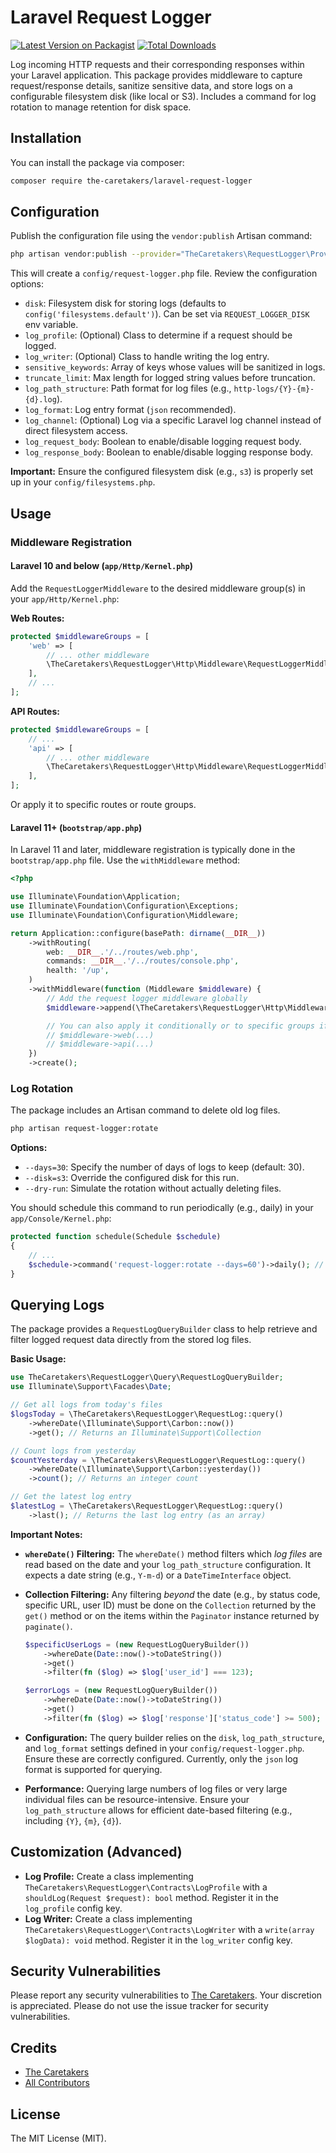 # Laravel Request Logger

[![Latest Version on Packagist](https://img.shields.io/packagist/v/the-caretakers/laravel-request-logger.svg?style=flat-square)](https://packagist.org/packages/the-caretakers/laravel-request-logger)
[![Total Downloads](https://img.shields.io/packagist/dt/the-caretakers/laravel-request-logger.svg?style=flat-square)](https://packagist.org/packages/the-caretakers/laravel-request-logger)

Log incoming HTTP requests and their corresponding responses within your Laravel application. This package provides middleware to capture request/response details, sanitize sensitive data, and store logs on a configurable filesystem disk (like local or S3). Includes a command for log rotation to manage retention for disk space.

## Installation

You can install the package via composer:

```bash
composer require the-caretakers/laravel-request-logger
```

## Configuration

Publish the configuration file using the `vendor:publish` Artisan command:

```bash
php artisan vendor:publish --provider="TheCaretakers\RequestLogger\Providers\RequestLoggerServiceProvider" --tag="request-logger-config"
```

This will create a `config/request-logger.php` file. Review the configuration options:

*   `disk`: Filesystem disk for storing logs (defaults to `config('filesystems.default')`). Can be set via `REQUEST_LOGGER_DISK` env variable.
*   `log_profile`: (Optional) Class to determine if a request should be logged.
*   `log_writer`: (Optional) Class to handle writing the log entry.
*   `sensitive_keywords`: Array of keys whose values will be sanitized in logs.
*   `truncate_limit`: Max length for logged string values before truncation.
*   `log_path_structure`: Path format for log files (e.g., `http-logs/{Y}-{m}-{d}.log`).
*   `log_format`: Log entry format (`json` recommended).
*   `log_channel`: (Optional) Log via a specific Laravel log channel instead of direct filesystem access.
*   `log_request_body`: Boolean to enable/disable logging request body.
*   `log_response_body`: Boolean to enable/disable logging response body.

**Important:** Ensure the configured filesystem disk (e.g., `s3`) is properly set up in your `config/filesystems.php`.

## Usage

### Middleware Registration

#### Laravel 10 and below (`app/Http/Kernel.php`)

Add the `RequestLoggerMiddleware` to the desired middleware group(s) in your `app/Http/Kernel.php`:

**Web Routes:**

```php
protected $middlewareGroups = [
    'web' => [
        // ... other middleware
        \TheCaretakers\RequestLogger\Http\Middleware\RequestLoggerMiddleware::class,
    ],
    // ...
];
```

**API Routes:**

```php
protected $middlewareGroups = [
    // ...
    'api' => [
        // ... other middleware
        \TheCaretakers\RequestLogger\Http\Middleware\RequestLoggerMiddleware::class,
    ],
];
```

Or apply it to specific routes or route groups.

#### Laravel 11+ (`bootstrap/app.php`)

In Laravel 11 and later, middleware registration is typically done in the `bootstrap/app.php` file. Use the `withMiddleware` method:

```php
<?php

use Illuminate\Foundation\Application;
use Illuminate\Foundation\Configuration\Exceptions;
use Illuminate\Foundation\Configuration\Middleware;

return Application::configure(basePath: dirname(__DIR__))
    ->withRouting(
        web: __DIR__.'/../routes/web.php',
        commands: __DIR__.'/../routes/console.php',
        health: '/up',
    )
    ->withMiddleware(function (Middleware $middleware) {
        // Add the request logger middleware globally
        $middleware->append(\TheCaretakers\RequestLogger\Http\Middleware\RequestLoggerMiddleware::class);

        // You can also apply it conditionally or to specific groups if needed
        // $middleware->web(...)
        // $middleware->api(...)
    })
    ->create();
```

### Log Rotation

The package includes an Artisan command to delete old log files.

```bash
php artisan request-logger:rotate
```

**Options:**

*   `--days=30`: Specify the number of days of logs to keep (default: 30).
*   `--disk=s3`: Override the configured disk for this run.
*   `--dry-run`: Simulate the rotation without actually deleting files.

You should schedule this command to run periodically (e.g., daily) in your `app/Console/Kernel.php`:

```php
protected function schedule(Schedule $schedule)
{
    // ...
    $schedule->command('request-logger:rotate --days=60')->daily(); // Keep 60 days of logs
}
```

## Querying Logs

The package provides a `RequestLogQueryBuilder` class to help retrieve and filter logged request data directly from the stored log files.

**Basic Usage:**

```php
use TheCaretakers\RequestLogger\Query\RequestLogQueryBuilder;
use Illuminate\Support\Facades\Date;

// Get all logs from today's files
$logsToday = \TheCaretakers\RequestLogger\RequestLog::query()
    ->whereDate(\Illuminate\Support\Carbon::now())
    ->get(); // Returns an Illuminate\Support\Collection

// Count logs from yesterday
$countYesterday = \TheCaretakers\RequestLogger\RequestLog::query()
    ->whereDate(\Illuminate\Support\Carbon::yesterday())
    ->count(); // Returns an integer count

// Get the latest log entry
$latestLog = \TheCaretakers\RequestLogger\RequestLog::query()
    ->last(); // Returns the last log entry (as an array)
```

**Important Notes:**

*   **`whereDate()` Filtering:** The `whereDate()` method filters which *log files* are read based on the date and your `log_path_structure` configuration. It expects a date string (e.g., `Y-m-d`) or a `DateTimeInterface` object.
*   **Collection Filtering:** Any filtering *beyond* the date (e.g., by status code, specific URL, user ID) must be done on the `Collection` returned by the `get()` method or on the items within the `Paginator` instance returned by `paginate()`.

    ```php
    $specificUserLogs = (new RequestLogQueryBuilder())
        ->whereDate(Date::now()->toDateString())
        ->get()
        ->filter(fn ($log) => $log['user_id'] === 123);

    $errorLogs = (new RequestLogQueryBuilder())
        ->whereDate(Date::now()->toDateString())
        ->get()
        ->filter(fn ($log) => $log['response']['status_code'] >= 500);
    ```
*   **Configuration:** The query builder relies on the `disk`, `log_path_structure`, and `log_format` settings defined in your `config/request-logger.php`. Ensure these are correctly configured. Currently, only the `json` log format is supported for querying.
*   **Performance:** Querying large numbers of log files or very large individual files can be resource-intensive. Ensure your `log_path_structure` allows for efficient date-based filtering (e.g., including `{Y}`, `{m}`, `{d}`).

## Customization (Advanced)

*   **Log Profile:** Create a class implementing `TheCaretakers\RequestLogger\Contracts\LogProfile` with a `shouldLog(Request $request): bool` method. Register it in the `log_profile` config key.
*   **Log Writer:** Create a class implementing `TheCaretakers\RequestLogger\Contracts\LogWriter` with a `write(array $logData): void` method. Register it in the `log_writer` config key.

## Security Vulnerabilities

Please report any security vulnerabilities to [The Caretakers](mailto:dev@caretakers.io). Your discretion is appreciated.
Please do not use the issue tracker for security vulnerabilities.

## Credits

-   [The Caretakers](https://github.com/the-caretakers)
-   [All Contributors](../../contributors)

## License

The MIT License (MIT).

